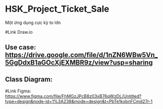 # HSK_Project_Ticket_Sale
Một ứng dụng cực kỳ to lớn

#Link Draw.io
## Use case: https://drive.google.com/file/d/1nZN6WBw5Vn_5GgDdxB1aGOcXjEXMBR9z/view?usp=sharing

## Class Diagram:  


#Link Figma: https://www.figma.com/file/FhMGzJPcB8z03xB76qWzDL/Untitled?type=design&node-id=1%3A238&mode=design&t=PbTe1kxbnFCmd27r-1
